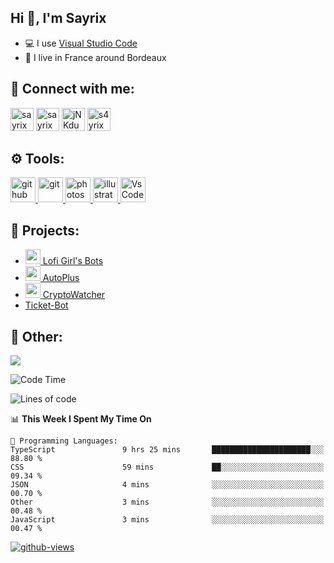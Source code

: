 ## Hi 👋, I'm Sayrix

- 💻 I use [Visual Studio Code](https://code.visualstudio.com/)
- 🥖 I live in France around Bordeaux

## 🔗 Connect with me:
<p align="left">
<a href="https://twitter.com/Sayrix_"><img src="https://i.imgur.com/zVwbWwf.png" alt="sayrix" width="37" height="37" /></a> 
<a href="https://www.youtube.com/c/sayrix"><img src="https://i.imgur.com/qZBU7AO.png" alt="sayrix" width="37"  height="37" /></a> 
<a href="https://discord.gg/VasYV6MEJy"><img src="https://i.imgur.com/nsVOefF.png" alt="jNKdusJ" width="37" height="37" /></a>
<a href="https://www.twitch.tv/s4yrix"><img src="https://i.imgur.com/0pAkilW.png" alt="s4yrix" width="37" height="37" /></a>
</p>

## ⚙️ Tools:
<p align="left"> <a href="https://github.com/" target="_blank"> <img src="https://raw.githubusercontent.com/coderjojo/coderjojo/master/img/github.svg" alt="github" width="40" height="40"/> </a> <a href="https://git-scm.com/" target="_blank"> <img src="https://www.vectorlogo.zone/logos/git-scm/git-scm-icon.svg" alt="git" width="40" height="40"/> </a> <a href="https://www.photoshop.com/en" target="_blank"> <img src="https://upload.wikimedia.org/wikipedia/commons/a/af/Adobe_Photoshop_CC_icon.svg" alt="photoshop" width="40" height="40"/> </a> <a href="https://www.adobe.com/in/products/illustrator.html" target="_blank"> <img src="https://upload.wikimedia.org/wikipedia/commons/f/fb/Adobe_Illustrator_CC_icon.svg" alt="illustrator" width="40" height="40"/> </a> <a href="https://code.visualstudio.com/" target="_blank"> <img src="https://upload.wikimedia.org/wikipedia/commons/9/9a/Visual_Studio_Code_1.35_icon.svg" alt="VsCode" width="40" height="40"/> </a></p>

## 🚩 Projects:
- [<img src="https://cdn.discordapp.com/avatars/634818840542445580/c4602b4b2c327228e903ab6f99e059ed.png" width="24"/> Lofi Girl's Bots](https://bot.lofigirl.com)
- [<img src="https://autoplus.gg/autoplus.png" width="24"/> AutoPlus](https://autoplus.gg)
- [<img src="https://cdn.discordapp.com/avatars/956586999102472222/1f31a078427e78086c174921237ced67.png" width="24"/> CryptoWatcher](https://top.gg/bot/956586999102472222)
- [Ticket-Bot](https://github.com/Sayrix/ticket-bot)

## 📜 Other:

<img src="https://lanyard-profile-readme.vercel.app/api/629031362351071252">

<!--START_SECTION:waka-->
![Code Time](http://img.shields.io/badge/Code%20Time-1%2C435%20hrs%2041%20mins-blue)

![Lines of code](https://img.shields.io/badge/From%20Hello%20World%20I%27ve%20Written-274.6%20thousand%20lines%20of%20code-blue)

📊 **This Week I Spent My Time On** 

```text
💬 Programming Languages: 
TypeScript               9 hrs 25 mins       ██████████████████████░░░   88.80 % 
CSS                      59 mins             ██░░░░░░░░░░░░░░░░░░░░░░░   09.34 % 
JSON                     4 mins              ░░░░░░░░░░░░░░░░░░░░░░░░░   00.70 % 
Other                    3 mins              ░░░░░░░░░░░░░░░░░░░░░░░░░   00.48 % 
JavaScript               3 mins              ░░░░░░░░░░░░░░░░░░░░░░░░░   00.47 % 
```


<!--END_SECTION:waka-->

[![github-views](https://komarev.com/ghpvc/?username=sayrix&color=blue)](https://github.com/Sayrix)
